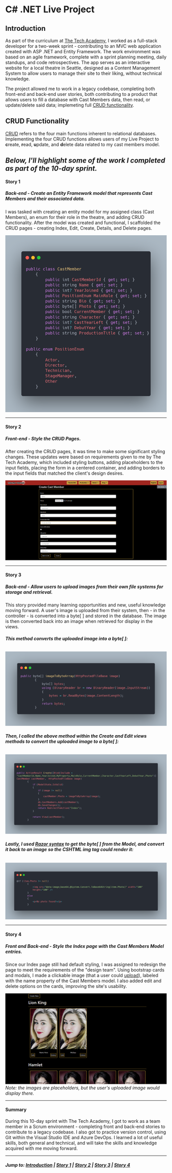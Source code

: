 # C# .NET Live Project
## Introduction
As part of the curriculum at [The Tech Academy](https://learncodinganywhere.com), I worked as a full-stack developer for a two-week sprint - contributing to an MVC web application created with ASP .NET and Entity Framework. The work environment was based on an agile framework, complete with a sprint planning meeting, daily standups, and code retrospectives. The app serves as an interactive website for a local theatre in Seattle, designed as a Content Management System to allow users to manage their site to their liking, without technical knowledge.

The project allowed me to work in a legacy codebase, completing both front-end and back-end user stories, both contributing to a product that allows users to fill a database with Cast Members data, then read, or update/delete said data; implemeting full [CRUD functionality](#crud-functionality).

## CRUD Functionality
[CRUD](https://learn.microsoft.com/en-us/iis-administration/api/crud) refers to the four main functions inherent to relational databases. Implementing the four CRUD functions allows users of my Live Project to **c**reate, **r**ead, **u**pdate, and **d**elete data related to my cast members model.

## ***Below, I'll highlight some of the work I completed as part of the 10-day sprint.***

#### Story 1 
##### ***Back-end*** - Create an Entity Framework model that represents Cast Members and their associated data.
I was tasked with creating an entity model for my assigned class (Cast Members), an enum for their role in the theatre, and adding CRUD functionality. After the model was created and functional, I scaffolded the CRUD pages - creating  Index, Edit, Create, Details, and Delete pages. 

![A code snippet of the Cast Members model and its properties](https://github.com/jmternes/C-Sharp-Live-Project/blob/main/myModel.png?raw=true)

<hr/>

#### Story 2 
##### ***Front-end*** - Style the CRUD Pages.
After creating the CRUD pages, it was time to make some significant styling changes. These updates were based on requirements given to me by The Tech Academy, which included styling buttons, adding placeholders to the input fields, placing the form in a centered container, and adding borders to the input fields that matched the client's design desires. 

![A screenshot of the website's design](https://github.com/jmternes/C-Sharp-Live-Project/blob/main/CreatePage.png?raw=true)

<hr/>

#### Story 3
##### ***Back-end*** - Allow users to upload images from their own file systems for storage and retrieval.
This story provided many learning opportunities and new, useful knowledge moving forward. A user's image is uploaded from their system, then - in the controller - is converted into a byte[ ] and stored in the database. The image is then converted back into an image when retrieved for display in the views. 

###### ***This method converts the uploaded image into a byte[ ]:***

![A code snippet of the image to byte array method](https://github.com/jmternes/C-Sharp-Live-Project/blob/main/Image%20to%20Byte%5B%5D%20Method.png?raw=true)

###### ***Then, I called the above method within the Create and Edit views methods to convert the uploaded image to a byte[ ]:***

![A code snippet of the Create views method](https://github.com/jmternes/C-Sharp-Live-Project/blob/main/Image%202%20Byte%5B%5D%20Method%20Called.png?raw=true)

###### ***Lastly, I used [Razor syntax](https://learn.microsoft.com/en-us/aspnet/web-pages/overview/getting-started/introducing-razor-syntax-c) to get the byte[ ] from the Model, and convert it back to an image so the CSHTML img tag could render it:***

![A code snippet of the CSHTML file](https://github.com/jmternes/C-Sharp-Live-Project/blob/main/Display%20the%20Converted%20Image.png?raw=true)

<hr/>

#### Story 4 
##### ***Front and Back-end*** - Style the Index page with the Cast Members Model entries.
Since our Index page still had default styling, I was assigned to redesign the page to meet the requirements of the "design team". Using bootstrap cards and modals, I made a clickable image (that a user could [upload](#story-3)), labeled with the name property of the Cast Members model. I also added edit and delete options on the cards, improving the site's usability.

![](https://github.com/jmternes/C-Sharp-Live-Project/blob/main/IndexPage.png?raw=true)
*Note: the images are placeholders, but the user's uploaded image would display there.*

<hr/>

#### Summary
During this 10-day sprint with The Tech Academy, I got to work as a team member in a Scrum environment - completing front and back-end stories to contribute to a legacy codebase. I also got to practice version control, using Git within the Visual Studio IDE and Azure DevOps. I learned a lot of useful skills, both general and technical, and will take the skills and knowledge acquired with me moving forward.

<hr/>

###### ***Jump to: [Introduction](#introduction) | [Story 1](#story-1) | [Story 2](#story-2) | [Story 3](#story-3) | [Story 4](#story-4)***
